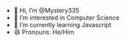 - 👋 Hi, I’m @Mystery335
- 👀 I’m interested in Computer Science
- 🌱 I’m currently learning Javascript
- 😄 Pronouns: He/Him

<!---
Mystery335/Mystery335 is a ✨ special ✨ repository because its `README.md` (this file) appears on your GitHub profile.
You can click the Preview link to take a look at your changes.
--->
